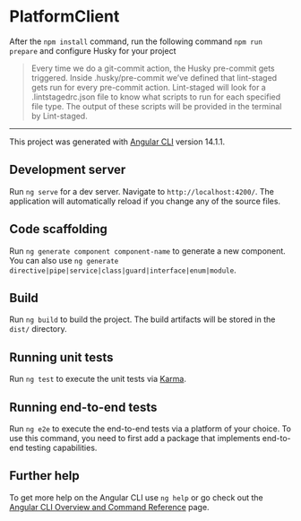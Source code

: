 # PlatformClient

After the `npm install` command, run the following command `npm run prepare` and configure Husky for your project

>Every time we do a git-commit action, the Husky pre-commit gets triggered. Inside .husky/pre-commit we’ve defined that lint-staged gets run for every pre-commit action. Lint-staged will look for a .lintstagedrc.json file to know what scripts to run for each specified file type. The output of these scripts will be provided in the terminal by Lint-staged.

----
This project was generated with [Angular CLI](https://github.com/angular/angular-cli) version 14.1.1.

## Development server

Run `ng serve` for a dev server. Navigate to `http://localhost:4200/`. The application will automatically reload if you change any of the source files.

## Code scaffolding

Run `ng generate component component-name` to generate a new component. You can also use `ng generate directive|pipe|service|class|guard|interface|enum|module`.

## Build

Run `ng build` to build the project. The build artifacts will be stored in the `dist/` directory.

## Running unit tests

Run `ng test` to execute the unit tests via [Karma](https://karma-runner.github.io).

## Running end-to-end tests

Run `ng e2e` to execute the end-to-end tests via a platform of your choice. To use this command, you need to first add a package that implements end-to-end testing capabilities.

## Further help

To get more help on the Angular CLI use `ng help` or go check out the [Angular CLI Overview and Command Reference](https://angular.io/cli) page.
